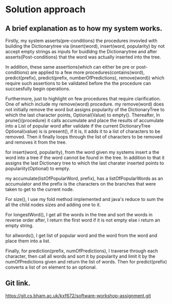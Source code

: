 # Solution approach

## A brief explanation as to how my system works.
Firstly, my system asserts(pre-conditions) the procedures invovled with building the Dictionarytree via (insert(word), insert(word, popularity) by not accept empty strings as inputs for buidldng the Dictionarytree and after asserts(Post-conditions) that the word was actually inserted into the tree. 

In addition, these same assertions(which can either be pre or post-conditions) are applied to a few more procedures(contains(word), predict(prefix), predict(prefix, numberOfPredictions), remove(word)) which require such assertions to be validated before the the procedure can succsesfully begin operations.   

Furthermore, just to highlight on few procedures that require clarification. One of which include my remove(word) procedure. my remove(word) does not initially remove the word but assigns popularity of the DictionaryTree to which the last character points, Optional(Value) to empty(). Thereafter, In prune()(procedure) it calls accumulate and place the results of accumulate into a List of popular word after validate if the current DictionaryTree Optional(value) is is present(), if it is, it adds it to a list of characters to be removed. Then it finally loops through the list of characters to be removed and removes it from the tree. 

for insert(word, popularity), from the word given my systems insert a the word into a tree if the word cannot be found in the tree. In addition to that it assigns the last Dictionary tree to which the last charater inserted points to populariity(Optional) to empty.      


my accumulate(listOfPopularWord, prefix), has a listOfPopularWords as an accumulator and the prefix is the characters on the branches that were taken to get to the current node.

For size(), I use my fold method implemented and java's reduce to sum the all the child nodes sizes and  adding one to it.

For longestWord(), I get all the words in the tree and sort the words in reverse order after, I return the first word if it is not empty else i return an empty string.

for allwords(), I get list of popular word and the word from the word and place them into a list.

Finally, for prediction(prefix, numOfPredictions), I traverse through each character, then call all words and sort it by popularity and limit it by the numOfPredictions given and return the list of words. Then for predict(prefix) converts a list of on element to an optional.

## Git link.
https://git.cs.bham.ac.uk/kxf672/software-workshop-assignment.git
